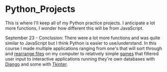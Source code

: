 # Python_Projects
 This is where I'll keep all of my Python practice projects. I anticipate a lot more functions, I wonder how different this will be from JavaScript.

September 23 -
 Conclusion: There were a lot more functions and was quite similar to JavaScript but I think Python is easier to use/understand. In this course I made multiple applications ranging from one's that will sort through and <a href="https://github.com/J0SH001/Python_Projects/tree/main/File_Transfer_Project">rearrange files</a> on my computer to relatively simple <a href="https://github.com/J0SH001/Python_Projects/blob/main/Nice_Mean_Project/Nice_Mean.py">games</a> that filtered user input to interactive applications running they're own databases with <a href="https://github.com/J0SH001/Python_Projects/tree/main/Django/Django_Checkbook">Django</a> and some with <a href="https://github.com/J0SH001/Python_Projects/blob/main/Tkinter/Tkinter_Practice.py">Tkinter</a>.
